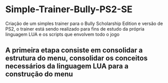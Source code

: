 # Simple-Trainer-Bully-PS2-SE
Criação de um simples trainer para o Bully Scholarship Edition e versão de PS2, o trainer está sendo realizado para fins de estudo da própria linguagem LUA e os scripts que envolvem todo o jogo

## A primeira etapa consiste em consolidar a estrutura do menu, consolidar os conceitos necessários da linguagem LUA para a construção do menu 
